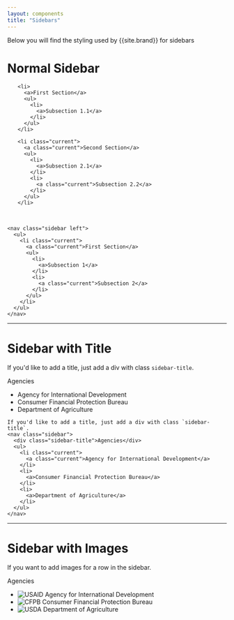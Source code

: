 ```yaml
---
layout: components
title: "Sidebars"
---
```


<p>Below you will find the styling used by {{site.brand}} for sidebars</p>

# Normal Sidebar
<nav class="sidebar left">
  <ul>

    <li>
      <a>First Section</a>
      <ul>
        <li>
          <a>Subsection 1.1</a>
        </li>
      </ul>
    </li>

    <li class="current">
      <a class="current">Second Section</a>
      <ul>
        <li>
          <a>Subsection 2.1</a>
        </li>
        <li>
          <a class="current">Subsection 2.2</a>
        </li>
      </ul>
    </li>

  </ul>
</nav>

<div style="width: 100%; clear: both;"><br /></div>

```
<nav class="sidebar left">
  <ul>
    <li class="current">
      <a class="current">First Section</a>
      <ul>
        <li>
          <a>Subsection 1</a>
        </li>
        <li>
          <a class="current">Subsection 2</a>
        </li>
      </ul>
    </li>
  </ul>
</nav>
```

---

# Sidebar with Title
If you'd like to add a title, just add a div with class `sidebar-title`.
<nav class="sidebar">
  <div class="sidebar-title">Agencies</div>
  <ul>
    <li class="current">
      <a class="current">Agency for International Development</a>
    </li>
    <li>
      <a>Consumer Financial Protection Bureau</a>
    </li>
    <li>
      <a>Department of Agriculture</a>
    </li>
  </ul>
</nav>

```
If you'd like to add a title, just add a div with class `sidebar-title`.
<nav class="sidebar">
  <div class="sidebar-title">Agencies</div>
  <ul>
    <li class="current">
      <a class="current">Agency for International Development</a>
    </li>
    <li>
      <a>Consumer Financial Protection Bureau</a>
    </li>
    <li>
      <a>Department of Agriculture</a>
    </li>
  </ul>
</nav>
```

---

# Sidebar with Images
If you want to add images for a row in the sidebar.
<nav class="sidebar">
  <div class="sidebar-title">Agencies</div>
  <ul>
    <li class="current">
      <a class="current">
        <img src="/code-gov-style/assets/img/USAID.png" alt="USAID">
        <span>Agency for International Development</span>
      </a>
    </li>
    <li>
      <a>
        <img src="/code-gov-style/assets/img/CFPB.png" alt="CFPB">
        <span>Consumer Financial Protection Bureau</span>
      </a>
    </li>
    <li>
      <a>
        <img src="/code-gov-style/assets/img/USDA.png" alt="USDA">
        <span>Department of Agriculture</span>
      </a>
    </li>
  </ul>
</nav>
